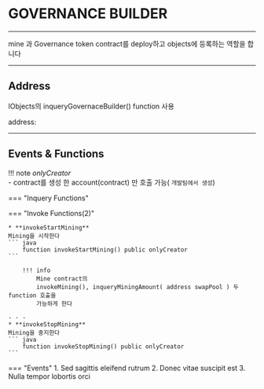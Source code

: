 # **GOVERNANCE BUILDER**
- - -
mine 과 Governance token contract를 deploy하고 objects에 등록하는 역할을 합니다   

- - -
## **Address**
IObjects의 inqueryGovernaceBuilder() function 사용

address:    
- - -

## **Events & Functions**

!!! note
    *onlyCreator*   
     - contract를 생성 한 account(contract) 만 호출 가능( `개발팀에서 생성`)   

=== "Inquery Functions"
   
=== "Invoke Functions(2)"

    * **invokeStartMining**   
    Mining을 시작한다   
    ``` java
        function invokeStartMining() public onlyCreator 
    ```  

        !!! info
            Mine contract의      
            invokeMining(), inqueryMiningAmount( address swapPool ) 두 function 호출을   
            가능하게 한다  
      
    - - -
    * **invokeStopMining**   
    Mining을 중지한다
    ``` java
        function invokeStopMining() public onlyCreator
    ```  
    
=== "Events"
    1. Sed sagittis eleifend rutrum
    2. Donec vitae suscipit est
    3. Nulla tempor lobortis orci

